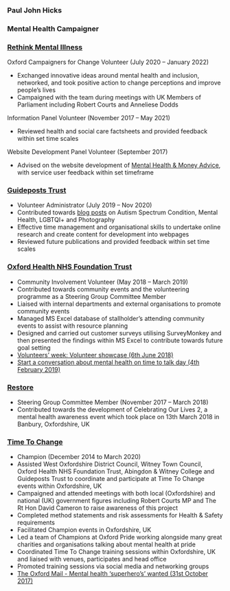### Paul John Hicks

### Mental Health Campaigner

### [Rethink Mental Illness](https://www.rethink.org/)

Oxford Campaigners for Change Volunteer (July 2020 – January 2022)
-	Exchanged innovative ideas around mental health and inclusion, networked, and took positive action to change perceptions and improve people’s lives
-	Campaigned with the team during meetings with UK Members of Parliament including Robert Courts and Anneliese Dodds

Information Panel Volunteer (November 2017 – May 2021)
-	Reviewed health and social care factsheets and provided feedback within set time scales

Website Development Panel Volunteer (September 2017)
-	Advised on the website development of [Mental Health & Money Advice](https://www.mentalhealthandmoneyadvice.org/), with service user feedback within set timeframe

### [Guideposts Trust](https://guideposts.org.uk/)

-	Volunteer Administrator (July 2019 – Nov 2020)
-	Contributed towards [blog posts](https://guideposts.org.uk/pauls-blogs/) on Autism Spectrum Condition, Mental Health, LGBTQI+ and Photography
-	Effective time management and organisational skills to undertake online research and create content for development into webpages
-	Reviewed future publications and provided feedback within set time scales

### [Oxford Health NHS Foundation Trust](https://www.oxfordhealth.nhs.uk/)

-	Community Involvement Volunteer (May 2018 – March 2019)
-	Contributed towards community events and the volunteering programme as a Steering Group Committee Member
-	Liaised with internal departments and external organisations to promote community events
-	Managed MS Excel database of stallholder’s attending community events to assist with resource planning
-	Designed and carried out customer surveys utilising SurveyMonkey and then presented the findings within MS Excel to contribute towards future goal setting
-	[Volunteers’ week: Volunteer showcase (6th June 2018)](https://www.oxfordhealth.nhs.uk/news/volunteers-week-volunteer-showcase/)
-	[Start a conversation about mental health on time to talk day (4th February 2019)](
https://www.oxfordhealth.nhs.uk/news/start-a-conversation-about-mental-health-on-time-to-talk-day/)


### [Restore](https://www.restore.org.uk/)

-	Steering Group Committee Member (November 2017 – March 2018)
-	Contributed towards the development of Celebrating Our Lives 2, a mental health awareness event which took place on 13th March 2018 in Banbury, Oxfordshire, UK

### [Time To Change](https://www.time-to-change.org.uk/)

-	Champion (December 2014 to March 2020)
-	Assisted West Oxfordshire District Council, Witney Town Council, Oxford Health NHS Foundation Trust, Abingdon & Witney College and Guideposts Trust to coordinate and participate at Time To Change events within Oxfordshire, UK
-	Campaigned and attended meetings with both local (Oxfordshire) and national (UK) government figures including Robert Courts MP and The Rt Hon David Cameron to raise awareness of this project
-	Completed method statements and risk assessments for Health & Safety requirements
-	Facilitated Champion events in Oxfordshire, UK
-	Led a team of Champions at Oxford Pride working alongside many great charities and organisations talking about mental health at pride
-	Coordinated Time To Change training sessions within Oxfordshire, UK and liaised with venues, participates and head office
-	Promoted training sessions via social media and networking groups
-	[The Oxford Mail - Mental health ‘superhero’s’ wanted (31st October 2017)](https://www.oxfordmail.co.uk/news/news_bites/15630693.mental-health-superheroes-wanted/)
